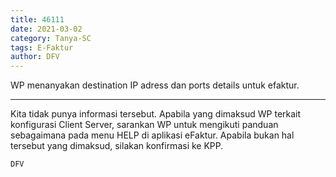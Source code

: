 ```yaml
---
title: 46111
date: 2021-03-02
category: Tanya-SC
tags: E-Faktur
author: DFV
---
```


WP menanyakan destination IP adress dan ports details untuk efaktur.

---

Kita tidak punya informasi tersebut. Apabila yang dimaksud WP terkait konfigurasi Client Server, sarankan WP untuk mengikuti panduan sebagaimana pada menu HELP di aplikasi eFaktur. Apabila bukan hal tersebut yang dimaksud, silakan konfirmasi ke KPP.

`DFV`
